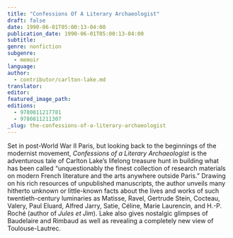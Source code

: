 ```yaml
---
title: "Confessions Of A Literary Archaeologist"
draft: false
date: 1990-06-01T05:00:13-04:00
publication_date: 1990-06-01T05:00:13-04:00
subtitle:
genre: nonfiction
subgenre:
  - memoir
language:
author:
  - contributor/carlton-lake.md
translator:
editor:
featured_image_path:
editions:
  - 9780811217781
  - 9780811211307
_slug: the-confessions-of-a-literary-archaeologist
---
```


Set in post-World War II Paris, but looking back to the beginnings of the modernist movement, _Confessions of a Literary Archaeologist_ is the adventurous tale of Carlton Lake’s lifelong treasure hunt in building what has been called “unquestionably the finest collection of research materials on modern French literature and the arts anywhere outside Paris.” Drawing on his rich resources of unpublished manuscripts, the author unveils many hitherto unknown or little-known facts about the lives and works of such twentieth-century luminaries as Matisse, Ravel, Gertrude Stein, Cocteau, Valery, Paul Eluard, Alfred Jarry, Satie, Céline, Marie Laurencin, and H.-P. Roché (author of _Jules et Jim_). Lake also gives nostalgic glimpses of Baudelaire and Rimbaud as well as revealing a completely new view of Toulouse-Lautrec.

